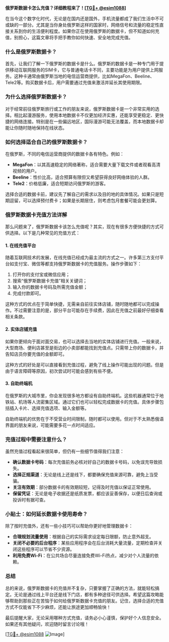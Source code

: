 **俄罗斯数据卡怎么充值？详细教程来了！[[TG💪+ @esim1088](https://t.me/s/esim1088)]**

在当今这个数字化时代，无论是在国内还是国外，手机流量都成了我们生活中不可或缺的一部分。尤其是当你身处俄罗斯这样的国家时，网络信号和流量的稳定性直接关系到你的生活便利程度。如果你正在使用俄罗斯的数据卡，但不知道如何充值，别担心，这篇文章将手把手教你如何快速、安全地完成充值。

### 什么是俄罗斯数据卡？

首先，让我们了解一下俄罗斯的数据卡是什么。俄罗斯的数据卡是一种专门用于提供移动互联网服务的SIM卡，它与普通电话卡不同，主要功能是为用户提供上网服务。这种卡通常由俄罗斯当地的电信运营商提供，比如MegaFon、Beeline、Tele2等。购买数据卡后，用户需要通过充值来激活并延长其使用期限。

### 为什么选择俄罗斯数据卡？

对于经常前往俄罗斯旅行或工作的朋友来说，俄罗斯数据卡是一个非常实用的选择。相比起漫游服务，使用本地数据卡不仅更加经济实惠，还能享受更稳定、更快捷的网络连接。特别是在一些偏远地区，国际漫游可能无法覆盖，而本地数据卡却能让你随时随地保持在线状态。

### 如何选择适合自己的俄罗斯数据卡？

在俄罗斯，不同的电信运营商提供的数据卡各有特色。例如：

- **MegaFon**：以其高速稳定的网络著称，适合需要大量下载文件或者观看高清视频的用户。
- **Beeline**：性价比高，适合预算有限但又希望获得良好网络体验的人群。
- **Tele2**：价格低廉，适合短期访问俄罗斯的游客。

选择合适的数据卡前，建议先了解自己的需求以及目的地的具体情况。如果只是短期逗留，可以选择预付费卡；如果是长期居住，则考虑包月套餐可能会更划算。

### 俄罗斯数据卡充值方法详解

那么问题来了，俄罗斯数据卡该怎么充值呢？其实，现在有很多方便快捷的方式可供选择。以下是几种常见的充值方式：

#### 1. 在线充值平台

随着互联网技术的发展，在线充值已经成为最主流的方式之一。许多第三方支付平台如支付宝、微信等都支持俄罗斯数据卡的充值服务。操作步骤如下：

1. 打开你的支付宝或微信应用；
2. 搜索“俄罗斯数据卡充值”相关关键词；
3. 输入你的数据卡号码及所需充值金额；
4. 完成付款即可。

这种方式的优点在于简单快捷，无需亲自前往实体店铺，随时随地都可以完成操作。不过需要注意的是，部分平台可能存在手续费，因此在充值之前最好仔细查看相关条款。

#### 2. 实体店铺充值

如果你更倾向于面对面交易，也可以选择去当地的实体店铺进行充值。一般来说，大型商场、便利店甚至是街边的小卖部都能找到充值点。只需带上你的数据卡，并告知店员你要充值的金额即可。

这种方式的好处是可以直接看到充值过程，避免了线上操作可能出现的问题。但是由于语言障碍等原因，初次尝试时可能会感到有些不便。

#### 3. 自助终端机

在俄罗斯的大城市里，你会发现很多地方都设有自助终端机。这些机器通常位于地铁站、机场等人流密集区域。通过它们也可以轻松完成数据卡的充值。具体步骤包括插入卡片、选择充值选项、输入金额等。

自助终端机的优势在于不受营业时间限制，随时都可以使用。但对于不太熟悉俄语界面的朋友来说，可能需要多花一点时间适应。

### 充值过程中需要注意什么？

虽然充值过程看起来很简单，但仍有一些细节值得我们注意：

- **确认数据卡号码**：每次充值前务必核对好自己的数据卡号码，以免误充导致损失。
- **选择正规渠道**：无论是线上还是线下，都要确保充值来源可靠，避免上当受骗。
- **关注有效期**：部分数据卡的有效期较短，记得及时充值以保证正常使用。
- **保留凭证**：无论是电子收据还是纸质发票，都应该妥善保存，以便日后查询或投诉时有据可查。

### 小贴士：如何延长数据卡使用寿命？

除了按时充值外，还有一些小技巧可以帮助你更好地管理数据卡：

- **合理规划流量使用**：根据自己的实际需求设定每日限额，防止意外超支。
- **关闭不必要的后台程序**：某些应用程序会在后台消耗大量流量，定期检查并关闭这些程序可以节省不少资源。
- **利用免费Wi-Fi**：在公共场合尽量连接免费Wi-Fi热点，减少对个人流量的依赖。

### 总结

总的来说，俄罗斯数据卡的充值并不复杂，只要掌握了正确的方法，就能轻松搞定。无论是通过线上平台还是线下门店，都有多种途径可供选择。希望这篇攻略能够帮助到那些正在苦恼于如何给俄罗斯数据卡充值的朋友。记住，选择合适的充值方式不仅能省下不少麻烦，还能让旅途更加顺畅愉快！

最后提醒大家，无论采用哪种方式充值，请务必小心谨慎，保护好个人信息安全。如果还有其他疑问，欢迎随时留言讨论哦！

[[TG💪+ @esim1088](https://t.me/s/esim1088) ![Image](https://i.postimg.cc/4NQfJmqS/Snipaste-2025-05-13-00-14-12.png)]